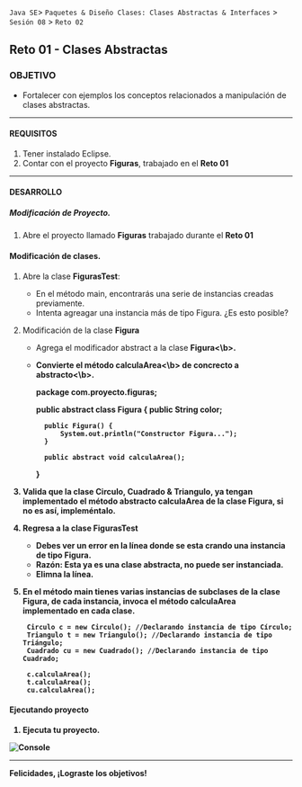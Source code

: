 
`Java SE`> `Paquetes & Diseño Clases: Clases Abstractas & Interfaces` > `Sesión 08` > `Reto 02`

## Reto 01 - Clases Abstractas

### OBJETIVO

- Fortalecer con ejemplos los conceptos relacionados a manipulación de clases abstractas.

<hr>

#### REQUISITOS

1. Tener instalado Eclipse.
2. Contar con el proyecto <b>Figuras</b>, trabajado en el <b>Reto 01</b>

<hr>

#### DESARROLLO

##### Modificación de Proyecto.

1. Abre el proyecto llamado <b>Figuras</b> trabajado durante el <b>Reto 01</b>
   
#### Modificación de clases.

1. Abre la clase <b>FigurasTest</b>:

	- En el método main, encontrarás una serie de instancias creadas previamente. 
	- Intenta agreagar una instancia más de tipo Figura. ¿Es esto posible?	

2. Modificación de la clase <b>Figura</b>

	- Agrega el modificador abstract a la clase <b>Figura<\b>.
	- Convierte el método <b>calculaArea<\b> de <b>concrecto a abstracto<\b>.
		
		package com.proyecto.figuras;
		
		public abstract class Figura {
			public String color;

			public Figura() {
				System.out.println("Constructor Figura...");
			}
		
			public abstract void calculaArea();
		}
	
3. Valida que la clase <b>Circulo, Cuadrado & Triangulo</b>, ya tengan implementado el método abstracto <b>calculaArea</b> de la clase Figura, si no es así, impleméntalo.

4. Regresa a la clase <b>FigurasTest</b>

	- Debes ver un error en la línea donde se esta crando una instancia de tipo Figura.
	- <b>Razón</b>: Esta ya es una clase <b>abstracta</b>, no puede ser instanciada.
	- Elimna la línea.
	
5. En el método <b>main</b> tienes varias instancias de subclases de la clase <b>Figura</b>, de cada instancia, invoca el método <b>calculaArea</b> implementado en cada clase.

		Circulo c = new Circulo(); //Declarando instancia de tipo Círculo;
		Triangulo t = new Triangulo(); //Declarando instancia de tipo Triángulo;
		Cuadrado cu = new Cuadrado(); //Declarando instancia de tipo Cuadrado;
		
		c.calculaArea();
		t.calculaArea();
		cu.calculaArea();

	
#### Ejecutando proyecto

1. Ejecuta tu proyecto.

![Console](https://user-images.githubusercontent.com/56565204/68255173-289c2100-fff2-11e9-853a-2af9de04d614.png)

<hr>

Felicidades, ¡Lograste los objetivos!
